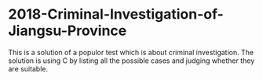 # 2018-Criminal-Investigation-of-Jiangsu-Province
This is a solution of a populor test which is about criminal investigation.
The solution is using C by listing all the possible cases and judging whether they are suitable.
